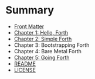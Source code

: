 # Summary

* [Front Matter](front-matter.md)
* [Chapter 1: Hello, Forth](chapter-1-what-is-forth.md)
* [Chapter 2: Simple Forth](chapter-2-environment.md)
* Chapter 3: Bootstrapping Forth
* Chapter 4: Bare Metal Forth
* [Chapter 5: Going Forth](chapter-5-going-forth.md)
* [README](README.md)
* [LICENSE](license.md)

